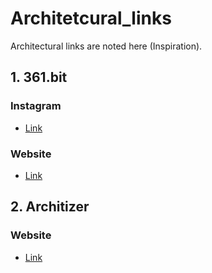 # Architetcural_links
Architectural links are noted here (Inspiration).

##  1. 361.bit
### Instagram
  * [ Link ](https://www.instagram.com/361.bit/)
### Website
  * [ Link ](https://www.361bit.com/)

## 2. Architizer
### Website
  * [ Link ](https://architizer.com/)
